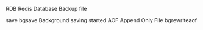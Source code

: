 RDB		Redis Database Backup file

save
bgsave		Background saving started
AOF			 Append Only File
bgrewriteaof